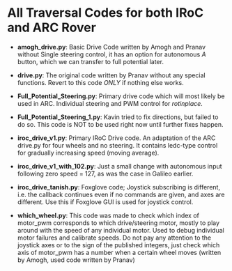 All Traversal Codes for both IRoC and ARC Rover
==============================================

* **amogh_drive.py**: Basic Drive Code written by Amogh and Pranav without Single steering control, it has an option for autonomous *A* button, which we can transfer to full potential later. 

* **drive.py**: The original code written by Pranav without any special functions. Revert to this code *ONLY* if nothing else works. 

* **Full_Potential_Steering.py**: Primary drive code which will most likely be used in ARC. Individual steering and PWM control for *rotinplace*.

* **Full_Potential_Steering_1.py**: Kavin tried to fix directions, but failed to do so. This code is NOT to be used right now until further fixes happen. 

* **iroc_drive_v1.py**: Primary IRoC Drive code. An adaptation of the ARC drive.py for four wheels and no steering. It contains ledc-type control for gradually increasing speed (moving average). 

* **iroc_drive_v1_with_102.py**: Just a small change with autonomous input following zero speed = 127, as was the case in Galileo earlier. 

* **iroc_drive_tanish.py**: Foxglove code; Joystick subscribing is different, i.e. the callback continues even if no commands are given, and axes are different. Use this if Foxglove GUI is used for joystick control. 

* **which_wheel.py**: This code was made to check which index of motor_pwm corresponds to which drive/steering motor, mostly to play around with the speed of any individual motor. Used to debug individual motor failures and calibrate speeds. 
Do not pay any attention to the joystick axes or to the sign of the published integers, just check which axis of motor_pwm has a number when a certain wheel moves (written by Amogh, used code written by Pranav)

